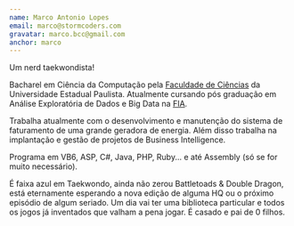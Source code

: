 ```yaml
---
name: Marco Antonio Lopes
email: marco@stormcoders.com
gravatar: marco.bcc@gmail.com
anchor: marco
---
```


Um nerd taekwondista! 
 
Bacharel em Ciência da Computação pela [Faculdade de Ciências][fc] da Universidade Estadual Paulista. Atualmente cursando pós graduação em Análise Exploratória de Dados e Big Data na [FIA][fia].  

Trabalha atualmente com o desenvolvimento e manutenção do sistema de faturamento de uma grande geradora de energia. Além disso trabalha na implantação e gestão de projetos de Business Intelligence.  
 
Programa em VB6, ASP, C#, Java, PHP, Ruby... e até Assembly (só se for muito necessário). 
 
É faixa azul em Taekwondo, ainda não zerou Battletoads & Double Dragon, está eternamente esperando a nova edição de alguma HQ ou o próximo episódio de algum seriado. Um dia vai ter uma biblioteca particular e todos os jogos já inventados que valham a pena jogar. É casado e pai de 0 filhos.


[fc]:http://www.fc.unesp.br/
[fia]:http://www.fia.com.br/Paginas/Home.aspx
